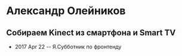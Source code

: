 # Александр Олейников

## Собираем Kinect из смартфона и Smart TV
- 2017 Apr 22 -- Я.Субботник по фронтенду    
